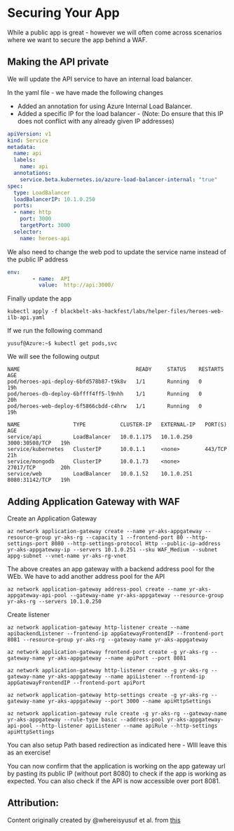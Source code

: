 # Securing Your App

While a public app is great - however we will often come across scenarios where we want to secure the app behind a WAF.  

## Making the API private

We will update the API service to have an internal load balancer. 

In the yaml file - we have made the following changes 

- Added an annotation for using Azure Internal Load Balancer. 
- Added a specific IP for the load balancer - (Note: Do ensure that this IP does not conflict with any already given IP addresses)

```yaml
apiVersion: v1
kind: Service
metadata:
  name: api
  labels:
    name: api
  annotations:
    service.beta.kubernetes.io/azure-load-balancer-internal: "true"
spec:
  type: LoadBalancer
  loadBalancerIP: 10.1.0.250
  ports:
  - name: http
    port: 3000
    targetPort: 3000
  selector:
    name: heroes-api
```
We also need to change the web pod to update the service name instead of the public IP address
```yaml
env:
        - name:  API
          value:  http://api:3000/
```
Finally update the app

```azurecli-interactive
kubectl apply -f blackbelt-aks-hackfest/labs/helper-files/heroes-web-ilb-api.yaml
```

If we run the following command

```cli 
yusuf@Azure:~$ kubectl get pods,svc
```

We will see the following output 
```cli
NAME                                     READY     STATUS    RESTARTS   AGE
pod/heroes-api-deploy-6bfd578b87-t9k8v   1/1       Running   0          19h
pod/heroes-db-deploy-6bffff4ff5-l9nhh    1/1       Running   0          20h
pod/heroes-web-deploy-6f5866cbdd-c4hrw   1/1       Running   0          19h

NAME                 TYPE           CLUSTER-IP   EXTERNAL-IP   PORT(S)          AGE
service/api          LoadBalancer   10.0.1.175   10.1.0.250    3000:30508/TCP   19h
service/kubernetes   ClusterIP      10.0.1.1     <none>        443/TCP          21h
service/mongodb      ClusterIP      10.0.1.73    <none>        27017/TCP        20h
service/web          LoadBalancer   10.0.1.52    10.1.0.251    8080:31142/TCP   19h
```

## Adding Application Gateway with WAF

Create an Application Gateway

```cli
az network application-gateway create --name yr-aks-appgateway --resource-group yr-aks-rg --capacity 1 --frontend-port 80 --http-settings-port 8080 --http-settings-protocol Http --public-ip-address yr-aks-appgateway-ip --servers 10.1.0.251 --sku WAF_Medium --subnet appg-subnet --vnet-name yr-aks-rg-vnet
```
The above creates an app gateway with a backend address pool for the WEb. We have to add another address pool for the API

```cli
az network application-gateway address-pool create --name yr-aks-appgateway-api-pool --gateway-name yr-aks-appgateway --resource-group yr-aks-rg --servers 10.1.0.250
```

Create listener 

```cli
az network application-gateway http-listener create --name apibackendListener --frontend-ip appGatewayFrontendIP --frontend-port 8081 --resource-group yr-aks-rg --gateway-name yr-aks-appgateway

az network application-gateway frontend-port create -g yr-aks-rg --gateway-name yr-aks-appgateway --name apiPort --port 8081

az network application-gateway http-listener create -g yr-aks-rg --gateway-name yr-aks-appgateway --name apiListener --frontend-ip appGatewayFrontendIP --frontend-port apiPort

az network application-gateway http-settings create -g yr-aks-rg --gateway-name yr-aks-appgateway --port 3000 --name apiHttpSettings

az network application-gateway rule create -g yr-aks-rg --gateway-name yr-aks-appgateway --rule-type basic --address-pool yr-aks-appgateway-api-pool --http-listener apiListener --name apiRule --http-settings apiHttpSettings

```

You can also setup Path based redirection as indicated here - WIll leave this as an exercise!

You can now confirm that the application is working on the app gateway url by pasting its public IP (without port 8080) to check if the app is working as expected. 
You can also check if the API is now accessible over port 8081. 


## Attribution:
Content originally created by @whereisyusuf et al. from [this](https://github.com/Azure/blackbelt-aks-hackfest/blob/master/labs/day1-labs/10-cluster-upgrading.md) 
